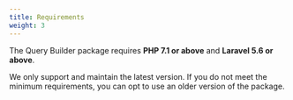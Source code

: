 ```yaml
---
title: Requirements
weight: 3
---
```


The Query Builder package requires **PHP 7.1 or above** and **Laravel 5.6 or above**. 

We only support and maintain the latest version. If you do not meet the minimum requirements, you can opt to use an older version of the package.

